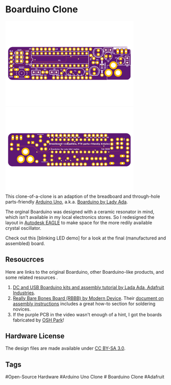 # Boarduino Clone 
<a href="https://github.com/kalyaninagaraj/Boarduino-Clone/blob/main/Images/topview.png"><img src="Images/topview.png?raw=true" width="400px"></a>&nbsp;&nbsp; <a href="https://github.com/kalyaninagaraj/Boarduino-Clone/blob/main/Images/bottomview.png"><img src="Images/bottomview.png?raw=true" width="400px"></a><br />
This clone-of-a-clone is an adaption of the breadboard and through-hole parts-friendly [Arduino Uno](https://store.arduino.cc/usa/arduino-uno-rev3), a.k.a. [Boarduino by Lady Ada](https://learn.adafruit.com/boarduino-kits). 

The orginal Boarduino was designed with a ceramic resonator in mind, which isn't available in my local electronics stores. So I redesigned the layout in [Autodesk EAGLE](https://www.autodesk.com/products/eagle) to make space for the more redily available crystal oscillator. 

Check out this [blinking LED demo] for a look at the final (manufactured and assembled) board. 

## Resoucrces
Here are links to the original Boarduino, other Boarduino-like products, and some related resources . 
1. [DC and USB Boarduino kits and assembly tutorial by Lada Ada, Adafruit Industries](https://learn.adafruit.com/boarduino-kits). 
2. [Really Bare Bones Board (RBBB) by Modern Device](https://moderndevice.com/product/rbbb-kit/). Their [document on assembly instructions](https://cdn.shopify.com/s/files/1/0038/9582/files/RBBB_Instructions_06.pdf?1260749296) includes a great how-to section for soldering novices.
3. If the purple PCB in the video wasn't enough of a hint, I got the boards fabricated by [OSH Park](https://oshpark.com/)!
 
## Hardware License
The design files are made available under [CC BY-SA 3.0](https://creativecommons.org/licenses/by-sa/3.0/).

## Tags
#Open-Source Hardware #Arduino Uno Clone # Boarduino Clone #Adafruit
